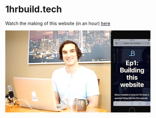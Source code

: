 # 1hrbuild.tech

Watch the making of this website (in an hour) [here](https://youtu.be/_7WC_7BaaQg)

![image](https://raw.githubusercontent.com/1hrbuild/1hrbuild/master/public/ep1.png)